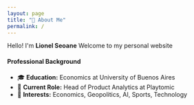 ```yaml
---
layout: page
title: "👋 About Me"
permalink: /
---
```


Hello! I'm **Lionel Seoane**
Welcome to my personal website

#### Professional Background
- 🎓 **Education:** Economics at University of Buenos Aires
- 💼 **Current Role:** Head of Product Analytics at Playtomic
- 🧠 **Interests:** Economics, Geopolitics, AI, Sports, Technology
